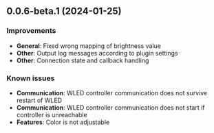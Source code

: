 ## 0.0.6-beta.1 (2024-01-25)

### Improvements

- **General**: Fixed wrong mapping of brightness value
- **Other**: Output log messages according to plugin settings
- **Other**: Connection state and callback handling


### Known issues

- **Communication**: WLED controller communication does not survive restart of WLED
- **Communication**: WLED controller communication does not start if controller is unreachable
- **Features**: Color is not adjustable
